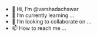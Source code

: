 - 👋 Hi, I’m @varshadachawar
- 🌱 I’m currently learning ...
- 💞️ I’m looking to collaborate on ...
- 📫 How to reach me ...

<!---
varshadachawar/varshadachawar is a ✨ special ✨ repository because its `README.md` (this file) appears on your GitHub profile.
You can click the Preview link to take a look at your changes.
--->
